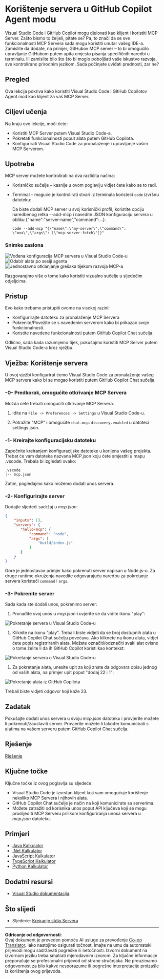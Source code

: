 <!--
CO_OP_TRANSLATOR_METADATA:
{
  "original_hash": "d940b5e0af75e3a3a4d1c3179120d1d9",
  "translation_date": "2025-08-26T18:23:57+00:00",
  "source_file": "03-GettingStarted/04-vscode/README.md",
  "language_code": "hr"
}
-->
# Korištenje servera u GitHub Copilot Agent modu

Visual Studio Code i GitHub Copilot mogu djelovati kao klijent i koristiti MCP Server. Zašto bismo to željeli, pitate se? Pa, to znači da se sve funkcionalnosti MCP Servera sada mogu koristiti unutar vašeg IDE-a. Zamislite da dodate, na primjer, GitHubov MCP server – to bi omogućilo upravljanje GitHubom putem upita umjesto pisanja specifičnih naredbi u terminalu. Ili zamislite bilo što što bi moglo poboljšati vaše iskustvo razvoja, sve kontrolirano prirodnim jezikom. Sada počinjete uviđati prednosti, zar ne?

## Pregled

Ova lekcija pokriva kako koristiti Visual Studio Code i GitHub Copilotov Agent mod kao klijent za vaš MCP Server.

## Ciljevi učenja

Na kraju ove lekcije, moći ćete:

- Koristiti MCP Server putem Visual Studio Code-a.
- Pokretati funkcionalnosti poput alata putem GitHub Copilota.
- Konfigurirati Visual Studio Code za pronalaženje i upravljanje vašim MCP Serverom.

## Upotreba

MCP server možete kontrolirati na dva različita načina:

- Korisničko sučelje – kasnije u ovom poglavlju vidjet ćete kako se to radi.
- Terminal – moguće je kontrolirati stvari iz terminala koristeći `code` izvršnu datoteku:

  Da biste dodali MCP server u svoj korisnički profil, koristite opciju naredbenog retka --add-mcp i navedite JSON konfiguraciju servera u obliku {\"name\":\"server-name\",\"command\":...}.

  ```
  code --add-mcp "{\"name\":\"my-server\",\"command\": \"uvx\",\"args\": [\"mcp-server-fetch\"]}"
  ```

### Snimke zaslona

![Vođena konfiguracija MCP servera u Visual Studio Code-u](../../../../translated_images/chat-mode-agent.729a22473f822216dd1e723aaee1f7d4a2ede571ee0948037a2d9357a63b9d0b.hr.png)
![Odabir alata po sesiji agenta](../../../../translated_images/agent-mode-select-tools.522c7ba5df0848f8f0d1e439c2e96159431bc620cb39ccf3f5dc611412fd0006.hr.png)
![Jednostavno otklanjanje grešaka tijekom razvoja MCP-a](../../../../translated_images/mcp-list-servers.fce89eefe3f30032bed8952e110ab9d82fadf043fcfa071f7d40cf93fb1ea9e9.hr.png)

Razgovarajmo više o tome kako koristiti vizualno sučelje u sljedećim odjeljcima.

## Pristup

Evo kako trebamo pristupiti ovome na visokoj razini:

- Konfigurirajte datoteku za pronalaženje MCP Servera.
- Pokrenite/Povežite se s navedenim serverom kako bi prikazao svoje funkcionalnosti.
- Koristite navedene funkcionalnosti putem GitHub Copilot Chat sučelja.

Odlično, sada kada razumijemo tijek, pokušajmo koristiti MCP Server putem Visual Studio Code-a kroz vježbu.

## Vježba: Korištenje servera

U ovoj vježbi konfigurirat ćemo Visual Studio Code za pronalaženje vašeg MCP servera kako bi se mogao koristiti putem GitHub Copilot Chat sučelja.

### -0- Predkorak, omogućite otkrivanje MCP Servera

Možda ćete trebati omogućiti otkrivanje MCP Servera.

1. Idite na `File -> Preferences -> Settings` u Visual Studio Code-u.

1. Potražite "MCP" i omogućite `chat.mcp.discovery.enabled` u datoteci settings.json.

### -1- Kreirajte konfiguracijsku datoteku

Započnite kreiranjem konfiguracijske datoteke u korijenu vašeg projekta. Trebat će vam datoteka nazvana MCP.json koju ćete smjestiti u mapu .vscode. Trebala bi izgledati ovako:

```text
.vscode
|-- mcp.json
```

Zatim, pogledajmo kako možemo dodati unos servera.

### -2- Konfigurirajte server

Dodajte sljedeći sadržaj u *mcp.json*:

```json
{
    "inputs": [],
    "servers": {
       "hello-mcp": {
           "command": "node",
           "args": [
               "build/index.js"
           ]
       }
    }
}
```

Gore je jednostavan primjer kako pokrenuti server napisan u Node.js-u. Za druge runtime okruženja navedite odgovarajuću naredbu za pokretanje servera koristeći `command` i `args`.

### -3- Pokrenite server

Sada kada ste dodali unos, pokrenimo server:

1. Pronađite svoj unos u *mcp.json* i uvjerite se da vidite ikonu "play":

  ![Pokretanje servera u Visual Studio Code-u](../../../../translated_images/vscode-start-server.8e3c986612e3555de47e5b1e37b2f3020457eeb6a206568570fd74a17e3796ad.hr.png)  

1. Kliknite na ikonu "play". Trebali biste vidjeti da se broj dostupnih alata u GitHub Copilot Chat sučelju povećava. Ako kliknete na ikonu alata, vidjet ćete popis registriranih alata. Možete označiti/odznačiti svaki alat ovisno o tome želite li da ih GitHub Copilot koristi kao kontekst:

  ![Pokretanje servera u Visual Studio Code-u](../../../../translated_images/vscode-tool.0b3bbea2fb7d8c26ddf573cad15ef654e55302a323267d8ee6bd742fe7df7fed.hr.png)

1. Za pokretanje alata, unesite upit za koji znate da odgovara opisu jednog od vaših alata, na primjer upit poput "dodaj 22 i 1":

  ![Pokretanje alata iz GitHub Copilota](../../../../translated_images/vscode-agent.d5a0e0b897331060518fe3f13907677ef52b879db98c64d68a38338608f3751e.hr.png)

  Trebali biste vidjeti odgovor koji kaže 23.

## Zadatak

Pokušajte dodati unos servera u svoju *mcp.json* datoteku i provjerite možete li pokrenuti/zaustaviti server. Provjerite možete li također komunicirati s alatima na vašem serveru putem GitHub Copilot Chat sučelja.

## Rješenje

[Rješenje](./solution/README.md)

## Ključne točke

Ključne točke iz ovog poglavlja su sljedeće:

- Visual Studio Code je izvrstan klijent koji vam omogućuje korištenje nekoliko MCP Servera i njihovih alata.
- GitHub Copilot Chat sučelje je način na koji komunicirate sa serverima.
- Možete zatražiti od korisnika unos poput API ključeva koji se mogu proslijediti MCP Serveru prilikom konfiguriranja unosa servera u *mcp.json* datoteku.

## Primjeri

- [Java Kalkulator](../samples/java/calculator/README.md)
- [.Net Kalkulator](../../../../03-GettingStarted/samples/csharp)
- [JavaScript Kalkulator](../samples/javascript/README.md)
- [TypeScript Kalkulator](../samples/typescript/README.md)
- [Python Kalkulator](../../../../03-GettingStarted/samples/python)

## Dodatni resursi

- [Visual Studio dokumentacija](https://code.visualstudio.com/docs/copilot/chat/mcp-servers)

## Što slijedi

- Sljedeće: [Kreiranje stdio Servera](../05-stdio-server/README.md)

---

**Odricanje od odgovornosti**:  
Ovaj dokument je preveden pomoću AI usluge za prevođenje [Co-op Translator](https://github.com/Azure/co-op-translator). Iako nastojimo osigurati točnost, imajte na umu da automatski prijevodi mogu sadržavati pogreške ili netočnosti. Izvorni dokument na izvornom jeziku treba smatrati mjerodavnim izvorom. Za ključne informacije preporučuje se profesionalni prijevod od strane stručnjaka. Ne preuzimamo odgovornost za bilo kakve nesporazume ili pogrešne interpretacije proizašle iz korištenja ovog prijevoda.